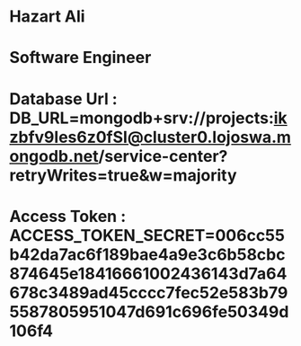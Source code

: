 # Hazart Ali

# Software Engineer

# Database Url : DB_URL=mongodb+srv://projects:ikzbfv9les6z0fSI@cluster0.lojoswa.mongodb.net/service-center?retryWrites=true&w=majority


# Access Token : ACCESS_TOKEN_SECRET=006cc55b42da7ac6f189bae4a9e3c6b58cbc874645e18416661002436143d7a64678c3489ad45cccc7fec52e583b795587805951047d691c696fe50349d106f4
